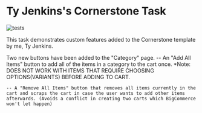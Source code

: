 # Ty Jenkins's Cornerstone Task
![tests](https://github.com/bigcommerce/cornerstone/workflows/Theme%20Bundling%20Test/badge.svg?branch=master)

This task demonstrates custom features added to the Cornerstone template by me, Ty Jenkins.

Two new buttons have been added to the "Category" page.
    -- An "Add All Items" button to add all of the items in a category to the cart once. *Note: DOES NOT WORK    WITH ITEMS THAT REQUIRE CHOOSING OPTIONS(VARIANTS) BEFORE ADDING TO CART.

    -- A "Remove All Items" button that removes all items currently in the cart and scraps the cart in case the user wants to add other items afterwards. (Avoids a conflict in creating two carts which BigCommerce won't let happen)